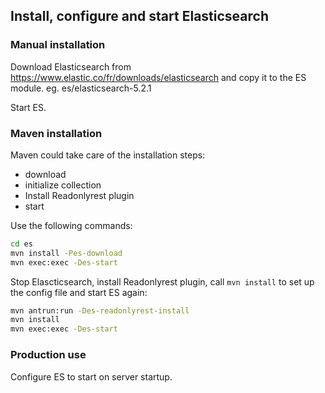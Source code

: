 ## Install, configure and start Elasticsearch

### Manual installation

Download Elasticsearch from https://www.elastic.co/fr/downloads/elasticsearch
and copy it to the ES module. eg. es/elasticsearch-5.2.1

Start ES.


### Maven installation

Maven could take care of the installation steps:
* download
* initialize collection
* Install Readonlyrest plugin
* start

Use the following commands:

```bash
cd es
mvn install -Pes-download
mvn exec:exec -Des-start
```

Stop Elascticsearch, install Readonlyrest plugin, call `mvn install` to set up the config file and start ES again:
```bash
mvn antrun:run -Des-readonlyrest-install
mvn install
mvn exec:exec -Des-start
```

### Production use

Configure ES to start on server startup.
